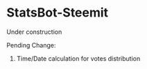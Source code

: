 # StatsBot-Steemit
Under construction

Pending Change:
1. Time/Date calculation for votes distribution
